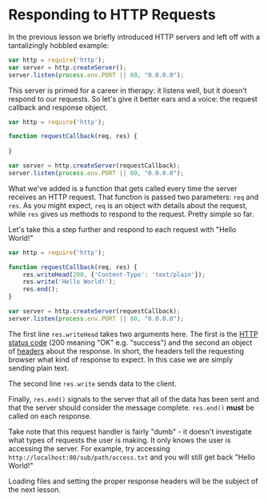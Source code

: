 Responding to HTTP Requests
===========================

In the previous lesson we briefly introduced HTTP servers and left off with a
tantalizingly hobbled example:

```javascript
var http = require('http');
var server = http.createServer();
server.listen(process.env.PORT || 80, "0.0.0.0");
```

This server is primed for a career in therapy: it listens well, but it doesn't
respond to our requests. So let's give it better ears and a voice: the request
callback and response object.

```javascript
var http = require('http');

function requestCallback(req, res) {
    
}

var server = http.createServer(requestCallback);
server.listen(process.env.PORT || 80, "0.0.0.0");
```

What we've added is a function that gets called every time the server receives an
HTTP request. That function is passed two parameters: `req` and `res`. As you
might expect, `req` is an object with details about the request, while `res`
gives us methods to respond to the request. Pretty simple so far.

Let's take this a step further and respond to each request with "Hello World!"

```javascript
var http = require('http');

function requestCallback(req, res) {
    res.writeHead(200, {'Content-Type': 'text/plain'});
    res.write('Hello World!');
    res.end();
}

var server = http.createServer(requestCallback);
server.listen(process.env.PORT || 80, "0.0.0.0");
```

The first line `res.writeHead` takes two arguments here. The first is the
[HTTP status code](http://en.wikipedia.org/wiki/List_of_HTTP_status_codes)
(200 meaning "OK" e.g. "success") and the second an object
of [headers](http://en.wikipedia.org/wiki/List_of_HTTP_header_fields)
about the response. In short, the headers tell the requesting browser
what kind of response to expect. In this case we are simply sending plain text.

The second line `res.write` sends data to the client.

Finally, `res.end()` signals to the server that all of the data has been sent and that
the server should consider the message complete. `res.end()` **must** be called on
each response.

Take note that this request handler is fairly "dumb" - it doesn't investigate
what types of requests the user is making. It only knows the user is accessing
the server. For example, try accessing `http://localhost:80/sub/path/access.txt`
and you will still get back "Hello World!"

Loading files and setting the proper response headers will be the subject of 
the next lesson.